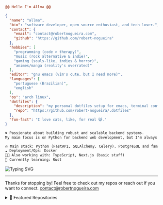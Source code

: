 ```diff
@@ Hello I'm Allma @@
```

```json
{
  "name": "allma",
  "bio": "software developer, open-source enthusiast, and tech lover.",
  "contact": {
    "email": "contact@robertnogueira.com",
    "github": "https://github.com/robert-nogueira"
  },
  "hobbies": [
    "programming (code > therapy)",
    "music (rock alternative & indie)",
    "gaming (souls-like, indies & horror)",
    "animes/manga (reality's overrated)"
  ],
  "editor": "gnu emacs (vim's cute, but I need more)",
  "languages": [
    "portuguese (Brazilian)",
    "english"
  ],
  "os": "arch linux",
  "dotfiles": {
    "description": "my personal dotfiles setup for emacs, terminal configs & dev tools.",
    "repo": "https://github.com/robert-nogueira/.dotfiles"
  },
  "fun-fact": "I love cats, like, for real 😺."
}
```

```diff
❤️ Passionate about building robust and scalable backend systems.
My main focus is on Python for backend web development, but I'm always exploring new tools and technologies.

🔥 Main stack: Python (FastAPI, SQLAlchemy, Celery), PostgreSQL and familiar with MongoDB
☁️ Deployment/Ops: Docker
🧑‍💻 Also working with: TypeScript, Next.js (basic stuff)
🦀 Currently learning: Rust
```

![Typing SVG](https://readme-typing-svg.demolab.com?font=Fira+Code&weight=100&size=14&duration=2000&pause=2000&color=D2A8FF&vCenter=true&width=700&lines=%24+emacs+~%2F.emacs.d%2Finit.el+%26%26+echo+%22I%E2%80%99m+configuring+the+universe%22;%24+sudo+pacman+-S+python-pipx+%26%26+pipx+install+allma;%24+allma+--run+%26%26+echo+%22Ready+to+conquer+the+world%22;%24+rm+-rf+%2F+%26%26+sudo+reboot)

---

Thanks for stopping by! Feel free to check out my repos or reach out if you want to connect.
[contact@robertnogueira.com](mailto:contact@robertnogueira.com)

<details>

<summary>🚀 Featured Repositories</summary>

<div style="display: flex;">
  <a href="https://github.com/robert-nogueira/awesome-py-project-template" target="_blank">
    <img src="https://github-readme-stats.vercel.app/api/pin/?username=robert-nogueira&repo=awesome-py-project-template&theme=radical" />
  </a>
  <a href="https://github.com/Robert-Nogueira/mydotfiles" target="_blank">
    <img src="https://github-readme-stats.vercel.app/api/pin/?username=robert-nogueira&repo=mydotfiles&theme=radical" />
  </a>
  <a href="https://github.com/squarecloudofc/sdk-api-py" target="_blank">
    <img src="https://github-readme-stats.vercel.app/api/pin/?username=squarecloudofc&repo=sdk-api-py&show_owner=true&theme=radical" />
  </a>
  <a href="https://github.com/Robert-Nogueira/tuicord" target="_blank">
    <img src="https://github-readme-stats.vercel.app/api/pin/?username=robert-nogueira&repo=tuicord&theme=radical" />
  </a>
</div>

</details>
